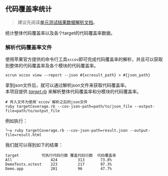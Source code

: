 ## 代码覆盖率统计

>  建议先阅读[单元测试结果数据解析文档](./unitTestInfo.md)。

统计整体代码覆盖率以及各个target的代码覆盖率数据。


### 解析代码覆盖率文件

使用苹果官方提供的命令行工具`xccov`即可完成代码覆盖率的解析，并且可以获取到整体的代码覆盖率及各个模块的代码覆盖率。

```
xcrun xccov view --report --json #{xcresult_path} > #{json_path}
```

拿到json文件后，就可以通过解析json文件来获取代码覆盖率。  
本项目提供 [*target.rb*](../targetCoverage.rb) 来解析整体代码覆盖率和分模块的代码覆盖率。

```
# 传入文件为使用`xccov`解析之后的json文件
ruby targetCoverage.rb --cov-json-path=path/to/json_file --output-file=path/to/output_file
```

例如执行：

```
╰─± ruby targetCoverage.rb --cov-json-path=result.json --output-file=result.html
```

我们就可以得到如下的结果：

```text
target	        可执行代码行数 覆盖代码行数  代码覆盖率
All                 424         313       73.8%
DemoTests.xctest    223         217       97.3%
Demo.app            201         96        47.7%
```
